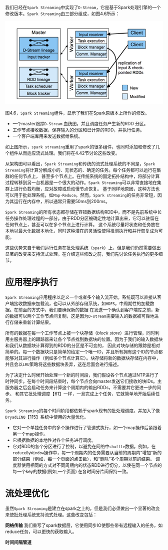 我们已经在`Spark Streaming`中实现了`D-Stream`，它是基于Spark处理引擎的一个修改版本。`Spark Streaming`由三部分组成，如图4.6所示：

![4.6](../images/4.6.png "ComponentsofSparkStreaming")

图4.6，`Spark Streaming`组件，显示了我们在Spark原版本上所作的修改。

- 一个master跟踪`D-Stream` 血统图，并且调度任务产生新的RDD 分区。
- 工作节点接收数据，保存输入的分区和已计算的RDD，并执行任务。
- 一个客户端库用来发送数据给系统。

如上图所示，`spark streaming`重用了spark的很多组件，也同时添加和修改了几个组件从而适应流式处理。我们将在4.42节讨论这些改变。

从架构图可以看出，`Spark Streaming`和传统的流式处理系统的不同是，`Spark Streaming`将计算分解成小的、无状态的、确定的任务。每个任务都可以运行在集群的任何节点上，
甚至多个节点上。在传统系统的固定拓扑结构中，将部分计算过程转移到另一台机器是一个很大的动作。`Spark Streaming`可以非常直接地在集群上进行负载均衡，应对故障或启动慢节点恢复。
基于同样地原因，这种方法也可以用于批处理系统，如`Map-Reduce`。然而，`Spark streaming`的任务非常短，因为其运行在内存中，所以通常只需要50ms到200ms。

`Spark Streaming`的所有状态都存储在容错数据结构RDD中，而不是先前系统中长任务操作处理过程的一部分。由于RDD分区被确定性地计算出来，它可以驻留在任何节点上，甚至可以在多个节点上进行计算。
这个系统尽量将状态和任务放在本地以最大化数据本地化，同时这种潜在的灵活性使得推测执行和并行恢复成为可能。

这些优势来自于我们运行任务在批处理系统（`spark`）上，但是我们仍然需要做出显著的改变来支持流式处理。在介绍这些修改之前，我们先讨论任务执行的更多细节。

# 应用程序执行

`Spark Streaming`应用程序以定义一个或者多个输入流开始。系统既可以直接从客户端接收数据来加载流，也可以从外部存储系统，如`HDFS`，中周期性的加载数据。在前面的方式中，我们要确保新的数据
在发送一个确认到客户端库之前，新的数据可以两个工作节点间复制，这是因为`D-stream`需要输入的数据被可靠地进行存储来重新计算结果。

所有的数据在每一个工作节点上被一个块存储（*block store*）进行管理，同时利用主服务器上的跟踪器来让各个节点找到数据块的位置。因为于我们的输入数据块和我们从数据块计算得到的RDD的分区是不可变的，
因此对块存储的跟踪是相对简单的。每一个数据块只是简单的给定一个唯一ID，并且所有拥有这个ID的节点都能够对其进行操作（例如多个节点计算它）。块存储将新的数据块存储在内存中，并且会以`LRU`策略将这些数据块丢弃，这在后面会进行描述。

为了决定什么时候开始处理一个新的时间段，我们假设各个节点通过NTP进行了时钟同步。在每个时间段结束时，每个节点会向master发送它们接收的块IDs。主服务器之后会启动任务来计算这个周期内的输出RDDs，不需要其它更进一步的同步。
和其它批处理调度【61】一样，一旦完成上个任务，它就简单地开始后续任务。

`Spark Streaming`的每个时间阶段都依赖于spark现有的批处理调度。并加入了像`DryadLINQ`【115】系统中使用的大量优化。

- 它对一个单独任务中的多个操作进行了管道式执行，如一个map操作后紧跟着另一个map操作。
- 它根据数据的本地性对各个任务进行调度。
- 它对RDD的各个分区进行了控制，以避免在网络中`shuffle`数据。例如，在`reduceByWindow`操作中，每一个周期内的任务需要从当前的周期内“增加”新的部分结果（例如，每一个页面的点击数），和“删除”多个周期以前的结果。
调度器使用相同的方式对不同周期内的状态RDD进行切分，以使在同一个节点的每一个key的数据(例如,一个页面) 在各时间分片间保持一致。

# 流处理优化

虽然`Spark Streaming`是建立在spark之上的，但是我们必须做出一个显著的改变来使批处理系统支持流式处理。这些改变包括：

**网络传输**  我们重写了spark数据层，它使用同步IO使那些带有远程输入的任务，如reduce任务，可以更快的获取输入。

**时间间隔管道**